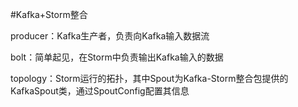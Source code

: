 #Kafka+Storm整合

producer：Kafka生产者，负责向Kafka输入数据流

bolt：简单起见，在Storm中负责输出Kafka输入的数据

topology：Storm运行的拓扑，其中Spout为Kafka-Storm整合包提供的KafkaSpout类，通过SpoutConfig配置其信息
